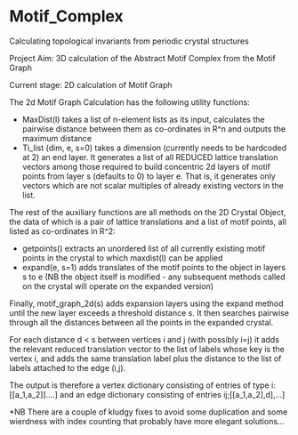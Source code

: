 # Motif_Complex
Calculating topological invariants from periodic crystal structures

Project Aim: 3D calculation of the Abstract Motif Complex from the Motif Graph

Current stage: 2D calculation of Motif Graph

The 2d Motif Graph Calculation has the following utility functions:

- MaxDist(l) takes a list of n-element lists as its input, calculates the pairwise distance between them as co-ordinates in R^n and outputs the maximum distance
- Ti_list (dim, e, s=0) takes a dimension (currently needs to be hardcoded at 2) an end layer. It generates a list of all REDUCED lattice translation vectors among those required to build concentric 2d layers of motif points from layer s (defaults to 0) to layer e. That is, it generates only vectors which are not scalar multiples of already existing vectors in the list.

The rest of the auxiliary functions are all methods on the 2D Crystal Object, the data of which is a pair of lattice translations and a list of motif points, all listed as co-ordinates in R^2:

- getpoints() extracts an unordered list of all currently existing motif points in the crystal to which maxdist(l) can be applied
- expand(e, s=1) adds translates of the motif points to the object in layers s to e (NB the object itself is modified - any subsequent methods called on the crystal will operate on the expanded version)

Finally, motif_graph_2d(s) adds expansion layers using the expand method until the new layer exceeds a threshold distance s. It then searches pairwise through all the distances between all the points in the expanded crystal. 

For each distance d < s between vertices i and j (with possibly i=j) it adds the relevant reduced translation vector to the list of labels whose key is the vertex i, and adds the same translation label plus the distance to the list of labels attached to the edge (i,j). 

The output is therefore a vertex dictionary consisting of entries of type i:[[a_1,a_2]]....] and an edge dictionary consisting of entries ij;[[a_1,a_2],d],...]

*NB There are a couple of kludgy fixes to avoid some duplication and some wierdness with index counting that probably have more elegant solutions...
